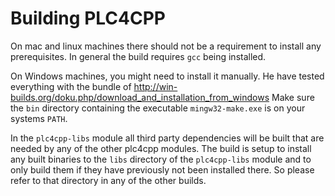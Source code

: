 <!--

  Licensed to the Apache Software Foundation (ASF) under one or more
  contributor license agreements.  See the NOTICE file distributed with
  this work for additional information regarding copyright ownership.
  The ASF licenses this file to You under the Apache License, Version 2.0
  (the "License"); you may not use this file except in compliance with
  the License.  You may obtain a copy of the License at

      http://www.apache.org/licenses/LICENSE-2.0

  Unless required by applicable law or agreed to in writing, software
  distributed under the License is distributed on an "AS IS" BASIS,
  WITHOUT WARRANTIES OR CONDITIONS OF ANY KIND, either express or implied.
  See the License for the specific language governing permissions and
  limitations under the License.

-->
# Building PLC4CPP

On mac and linux machines there should not be a requirement to install any prerequisites.
In general the build requires `gcc` being installed.

On Windows machines, you might need to install it manually.
He have tested everything with the bundle of 
http://win-builds.org/doku.php/download_and_installation_from_windows
Make sure the `bin` directory containing the executable `mingw32-make.exe` is on your systems `PATH`.

In the `plc4cpp-libs` module all third party dependencies will be built that are needed by any of the other plc4cpp modules.
The build is setup to install any built binaries to the `libs` directory of the `plc4cpp-libs` module and to only build them if they have previously not been installed there.
So please refer to that directory in any of the other builds.